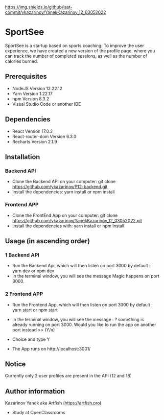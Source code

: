 https://img.shields.io/github/last-commit/ykazarinov/YanekKazarinov_12_03052022
# SportSee

SportSee is a startup based on sports coaching. To improve the user experience, we have created a new version of the profile page, where you can track the number of completed sessions, as well as the number of calories burned.

## Prerequisites

-   NodeJS Version 12.22.12
-   Yarn Version 1.22.17
-   npm Version 8.3.2
-   Visual Studio Code or another IDE

## Dependencies

-   React Version 17.0.2
-   React-router-dom Version 6.3.0
-   Recharts Version 2.1.9

## Installation

### Backend API

-   Clone the Backend API on your computer: git clone https://github.com/ykazarinov/P12-backend.git
-   Install the dependencies: yarn install or npm install

### Frontend APP

-   Clone the FrontEnd App on your computer: git clone https://github.com/ykazarinov/YanekKazarinov_12_03052022.git
-   Install the dependencies with: yarn install or npm install

## Usage (in ascending order)

### 1 Backend API

-   Run the Backend Api, which will then listen on port 3000 by default : yarn dev or npm dev
-   In the terminal window, you will see the message Magic happens on port 3000.

### 2 Frontend APP

-   Run the Frontend App, which will then listen on port 3000 by default : yarn start or npm start

-   In the terminal window, you will see the message : ? something is already running on port 3000. Would you like to run the app on another port instead >> (Y/n)

-   Choice and type Y

-   The App runs on http://localhost:3001/

## Notice

Currently only 2 user profiles are present in the API (12 and 18)

## Author information

Kazarinov Yanek aka Artfish (https://artfish.pro)

-   Study at OpenClassrooms
